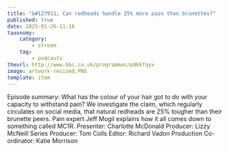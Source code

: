 ```yaml
---
title: "&#127911; Can redheads handle 25% more pain than brunettes?"
published: true
date: 2025-01-26-11-16
taxonomy:
    category:
        - stream
    tag:
        - podcasts
theurl: http://www.bbc.co.uk/programmes/p0kkfqyx
image: artwork-resized.PNG
template: item
---
```


Episode summary: What has the colour of your hair got to do with your capacity to withstand pain? We investigate the claim, which regularly circulates on social media, that natural redheads are 25% tougher than their brunette peers. Pain expert Jeff Mogil explains how it all comes down to something called MC1R. Presenter: Charlotte McDonald Producer: Lizzy McNeill Series Producer: Tom Colls Editor: Richard Vadon Production Co-ordinator: Katie Morrison
